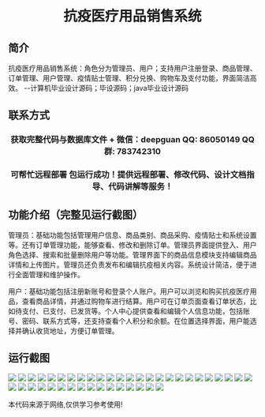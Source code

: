 <p><h1 align="center">抗疫医疗用品销售系统</h1></p>

## 简介
抗疫医疗用品销售系统：角色分为管理员、用户；支持用户注册登录、商品管理、订单管理、用户管理、疫情贴士管理、积分兑换、购物车及支付功能，界面简洁高效。    --计算机毕业设计源码；毕设源码；java毕业设计源码


## 联系方式
<p><h3 align="center">获取完整代码与数据库文件 + 微信：deepguan QQ: 86050149 QQ群: 783742310</h3></p>
<p><h3 align="center">可帮忙远程部署 包运行成功！提供远程部署、修改代码、设计文档指导、代码讲解等服务！</h3></p>

## 功能介绍（完整见运行截图）
管理员：基础功能包括管理用户信息、商品类别、商品采购、疫情贴士和系统设置等。还有订单管理功能，能够查看、修改和删除订单。管理员界面提供登入、用户角色选择、搜索和批量删除用户等功能。管理界面下的商品信息模块支持编辑商品详情和上传图片。管理员还负责发布和编辑抗疫相关内容。系统设计简洁，便于进行全面管理和维护操作。

用户：基础功能包括注册新账号和登录个人账户。用户可以浏览和购买抗疫医疗用品，查看商品详情，并通过购物车进行结算。用户可在订单页面查看订单状态，比如待支付、已支付、已发货等。个人中心提供查看和编辑个人信息功能，包括账号、密码、联系方式等，还支持查看个人积分和余额。在位置选择界面，用户能选择并确认收货地址，方便订单管理。


## 运行截图
![](https://bs-1329754181.cos.ap-shanghai.myqcloud.com/ssm/AntiEpidemicMedicalSuppliesSalesSystem/img/001.jpg)
![](https://bs-1329754181.cos.ap-shanghai.myqcloud.com/ssm/AntiEpidemicMedicalSuppliesSalesSystem/img/002.jpg)
![](https://bs-1329754181.cos.ap-shanghai.myqcloud.com/ssm/AntiEpidemicMedicalSuppliesSalesSystem/img/003.jpg)
![](https://bs-1329754181.cos.ap-shanghai.myqcloud.com/ssm/AntiEpidemicMedicalSuppliesSalesSystem/img/004.jpg)
![](https://bs-1329754181.cos.ap-shanghai.myqcloud.com/ssm/AntiEpidemicMedicalSuppliesSalesSystem/img/005.jpg)
![](https://bs-1329754181.cos.ap-shanghai.myqcloud.com/ssm/AntiEpidemicMedicalSuppliesSalesSystem/img/006.jpg)
![](https://bs-1329754181.cos.ap-shanghai.myqcloud.com/ssm/AntiEpidemicMedicalSuppliesSalesSystem/img/007.jpg)
![](https://bs-1329754181.cos.ap-shanghai.myqcloud.com/ssm/AntiEpidemicMedicalSuppliesSalesSystem/img/008.jpg)
![](https://bs-1329754181.cos.ap-shanghai.myqcloud.com/ssm/AntiEpidemicMedicalSuppliesSalesSystem/img/009.jpg)
![](https://bs-1329754181.cos.ap-shanghai.myqcloud.com/ssm/AntiEpidemicMedicalSuppliesSalesSystem/img/010.jpg)
![](https://bs-1329754181.cos.ap-shanghai.myqcloud.com/ssm/AntiEpidemicMedicalSuppliesSalesSystem/img/011.jpg)
![](https://bs-1329754181.cos.ap-shanghai.myqcloud.com/ssm/AntiEpidemicMedicalSuppliesSalesSystem/img/012.jpg)
![](https://bs-1329754181.cos.ap-shanghai.myqcloud.com/ssm/AntiEpidemicMedicalSuppliesSalesSystem/img/013.jpg)
![](https://bs-1329754181.cos.ap-shanghai.myqcloud.com/ssm/AntiEpidemicMedicalSuppliesSalesSystem/img/014.jpg)
![](https://bs-1329754181.cos.ap-shanghai.myqcloud.com/ssm/AntiEpidemicMedicalSuppliesSalesSystem/img/015.jpg)
![](https://bs-1329754181.cos.ap-shanghai.myqcloud.com/ssm/AntiEpidemicMedicalSuppliesSalesSystem/img/016.jpg)
![](https://bs-1329754181.cos.ap-shanghai.myqcloud.com/ssm/AntiEpidemicMedicalSuppliesSalesSystem/img/017.jpg)
![](https://bs-1329754181.cos.ap-shanghai.myqcloud.com/ssm/AntiEpidemicMedicalSuppliesSalesSystem/img/018.jpg)
![](https://bs-1329754181.cos.ap-shanghai.myqcloud.com/ssm/AntiEpidemicMedicalSuppliesSalesSystem/img/019.jpg)
![](https://bs-1329754181.cos.ap-shanghai.myqcloud.com/ssm/AntiEpidemicMedicalSuppliesSalesSystem/img/020.jpg)
![](https://bs-1329754181.cos.ap-shanghai.myqcloud.com/ssm/AntiEpidemicMedicalSuppliesSalesSystem/img/021.jpg)
![](https://bs-1329754181.cos.ap-shanghai.myqcloud.com/ssm/AntiEpidemicMedicalSuppliesSalesSystem/img/022.jpg)
![](https://bs-1329754181.cos.ap-shanghai.myqcloud.com/ssm/AntiEpidemicMedicalSuppliesSalesSystem/img/023.jpg)
![](https://bs-1329754181.cos.ap-shanghai.myqcloud.com/ssm/AntiEpidemicMedicalSuppliesSalesSystem/img/024.jpg)
![](https://bs-1329754181.cos.ap-shanghai.myqcloud.com/ssm/AntiEpidemicMedicalSuppliesSalesSystem/img/025.jpg)
![](https://bs-1329754181.cos.ap-shanghai.myqcloud.com/ssm/AntiEpidemicMedicalSuppliesSalesSystem/img/026.jpg)
![](https://bs-1329754181.cos.ap-shanghai.myqcloud.com/ssm/AntiEpidemicMedicalSuppliesSalesSystem/img/027.jpg)
![](https://bs-1329754181.cos.ap-shanghai.myqcloud.com/ssm/AntiEpidemicMedicalSuppliesSalesSystem/img/028.jpg)
![](https://bs-1329754181.cos.ap-shanghai.myqcloud.com/ssm/AntiEpidemicMedicalSuppliesSalesSystem/img/029.jpg)
![](https://bs-1329754181.cos.ap-shanghai.myqcloud.com/ssm/AntiEpidemicMedicalSuppliesSalesSystem/img/030.jpg)
![](https://bs-1329754181.cos.ap-shanghai.myqcloud.com/ssm/AntiEpidemicMedicalSuppliesSalesSystem/img/031.jpg)
![](https://bs-1329754181.cos.ap-shanghai.myqcloud.com/ssm/AntiEpidemicMedicalSuppliesSalesSystem/img/032.jpg)
![](https://bs-1329754181.cos.ap-shanghai.myqcloud.com/ssm/AntiEpidemicMedicalSuppliesSalesSystem/img/033.jpg)
![](https://bs-1329754181.cos.ap-shanghai.myqcloud.com/ssm/AntiEpidemicMedicalSuppliesSalesSystem/img/034.jpg)
![](https://bs-1329754181.cos.ap-shanghai.myqcloud.com/ssm/AntiEpidemicMedicalSuppliesSalesSystem/img/035.jpg)
![](https://bs-1329754181.cos.ap-shanghai.myqcloud.com/ssm/AntiEpidemicMedicalSuppliesSalesSystem/img/036.jpg)
![](https://bs-1329754181.cos.ap-shanghai.myqcloud.com/ssm/AntiEpidemicMedicalSuppliesSalesSystem/img/037.jpg)
![](https://bs-1329754181.cos.ap-shanghai.myqcloud.com/ssm/AntiEpidemicMedicalSuppliesSalesSystem/img/038.jpg)
![](https://bs-1329754181.cos.ap-shanghai.myqcloud.com/ssm/AntiEpidemicMedicalSuppliesSalesSystem/img/039.jpg)
![](https://bs-1329754181.cos.ap-shanghai.myqcloud.com/ssm/AntiEpidemicMedicalSuppliesSalesSystem/img/040.jpg)
![](https://bs-1329754181.cos.ap-shanghai.myqcloud.com/ssm/AntiEpidemicMedicalSuppliesSalesSystem/img/041.jpg)

<p>本代码来源于网络,仅供学习参考使用!</p>

